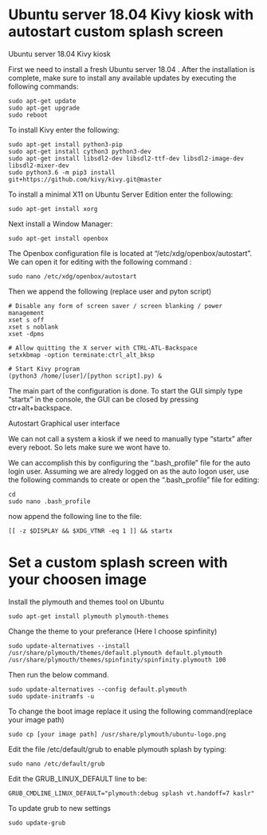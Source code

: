 # Ubuntu server 18.04 Kivy kiosk with autostart custom splash screen

Ubuntu server 18.04  Kivy kiosk

First we need to install a fresh Ubuntu server 18.04 . After the installation is complete, make sure to install any available updates by executing the following commands:

```
sudo apt-get update
sudo apt-get upgrade 
sudo reboot
```

To install Kivy enter the following:

```
sudo apt-get install python3-pip
sudo apt-get install cython3 python3-dev
sudo apt-get install libsdl2-dev libsdl2-ttf-dev libsdl2-image-dev libsdl2-mixer-dev
sudo python3.6 -m pip3 install git+https://github.com/kivy/kivy.git@master
```

To install a minimal X11 on Ubuntu Server Edition enter the following:
```
sudo apt-get install xorg
```
Next install a Window Manager:

```
sudo apt-get install openbox
```
The Openbox configuration file is located at “/etc/xdg/openbox/autostart”. We can open it for editing with the following command :

```
sudo nano /etc/xdg/openbox/autostart
```
Then we append the following (replace user and pyton script)

```
# Disable any form of screen saver / screen blanking / power management
xset s off
xset s noblank
xset -dpms

# Allow quitting the X server with CTRL-ATL-Backspace
setxkbmap -option terminate:ctrl_alt_bksp

# Start Kivy program
(python3 /home/[user]/[python script].py) &
```

The main part of the configuration is done. To start the GUI simply type “startx” in the console, the GUI can be closed by pressing ctr+alt+backspace.

Autostart Graphical user interface

We can not call a system a kiosk if we need to manually type “startx” after every reboot. So lets make sure we wont have to.

We can accomplish this by configuring the “.bash_profile” file for the auto login user. Assuming we are alredy logged on as the auto logon user, use the following commands to create or open the “.bash_profile” file for editing:

```
cd
sudo nano .bash_profile
```
now append the following line to the file:
```
[[ -z $DISPLAY && $XDG_VTNR -eq 1 ]] && startx
```

# Set a custom splash screen with your choosen image

Install the plymouth and themes tool on Ubuntu
```
sudo apt-get install plymouth plymouth-themes
```
Change the theme to your preferance (Here I choose spinfinity)
```
sudo update-alternatives --install /usr/share/plymouth/themes/default.plymouth default.plymouth /usr/share/plymouth/themes/spinfinity/spinfinity.plymouth 100
```
Then run the below command.

```
sudo update-alternatives --config default.plymouth
sudo update-initramfs -u
```
To change the boot image replace it using the following command(replace your image path)

```
sudo cp [your image path] /usr/share/plymouth/ubuntu-logo.png
```
Edit the file /etc/default/grub to enable plymouth splash by typing:

```
sudo nano /etc/default/grub
```
Edit the  GRUB_LINUX_DEFAULT line to be:

```
GRUB_CMDLINE_LINUX_DEFAULT="plymouth:debug splash vt.handoff=7 kaslr"
```
To update grub to new settings
```
sudo update-grub
```
